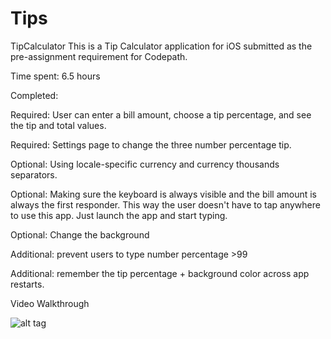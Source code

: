 # Tips

TipCalculator
This is a Tip Calculator application for iOS submitted as the pre-assignment requirement for Codepath.

Time spent: 6.5 hours

Completed:

 Required: User can enter a bill amount, choose a tip percentage, and see the tip and total values.
 
 Required: Settings page to change the three number percentage tip.
 
 Optional: Using locale-specific currency and currency thousands separators.
 
 Optional: Making sure the keyboard is always visible and the bill amount is always the first responder. This way the user doesn't have to tap anywhere to use this app. Just launch the app and start typing.
 
 Optional: Change the background
 
 Additional: prevent users to type number percentage >99
 
 Additional: remember the tip percentage + background color across app restarts.
 


Video Walkthrough

![alt tag](https://cloud.githubusercontent.com/assets/8816061/9203754/2cd82792-4083-11e5-80a4-8591df57ab6c.gif)


